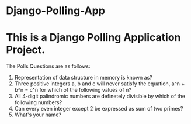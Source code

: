 # Django-Polling-App
# This is a Django Polling Application Project.


The Polls Questions are as follows:

1) Representation of data structure in memory is known as?
2) Three positive integers a, b and c will never satisfy the equation, a^n + b^n = c^n for which of the following values of n?
3) All 4-digit palindromic numbers are definetely divisible by which of the following numbers?
4) Can every even integer except 2 be expressed as sum of two primes?
5) What's your name?
